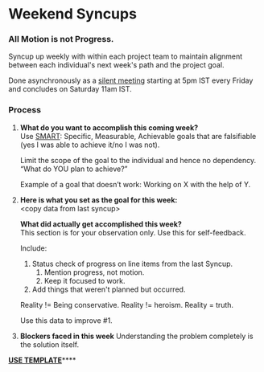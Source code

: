 # Weekend Syncups

### All Motion is not Progress.

Syncup up weekly with within each project team to maintain alignment between each individual's next week's path and the project goal.

Done asynchronously as a [silent meeting](http://playbook.thevantageproject.com/operating-at-tvp/silent-meetings) starting at 5pm IST every Friday and concludes on Saturday 11am IST.



### Process

1. **What do you want to accomplish this coming week?**   
   Use [SMART](https://www.youtube.com/watch?v=U4IU-y9-J8Q&feature=youtu.be&t=19): Specific, Measurable, Achievable goals that are falsifiable \(yes I was able to achieve it/no I was not\).  
  
   Limit the scope of the goal to the individual and hence no dependency. “What do YOU plan to achieve?”

  
   Example of a goal that doesn’t work: Working on X with the help of Y.

  
 

2. **Here is what you set as the goal for this week:**   
   &lt;copy data from last syncup&gt;

  
   **What did actually get accomplished this week?**  
   This section is for your observation only. Use this for self-feedback.  
  
   Include:

   1. Status check of progress on line items from the last Syncup.
      1. Mention progress, not motion.
      2. Keep it focused to work. 
   2. Add things that weren't planned but occurred.



   Reality != Being conservative. Reality != heroism. Reality = truth.  
  
   Use this data to improve \#1.  

3. **Blockers faced in this week** Understanding the problem completely is the solution itself.

[**USE TEMPLATE**](https://docs.google.com/document/d/13i6v7RmvShs5swsbRmawXkOdXCZRGSos1ybKAdWMNrQ/edit)\*\*\*\*

